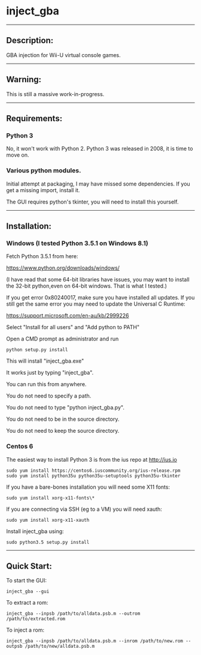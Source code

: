 # inject_gba

-----

## Description:
GBA injection for Wii-U virtual console games.

-----

## Warning:
This is still a massive work-in-progress.

-----

## Requirements:
### Python 3
No, it won't work with Python 2.
Python 3 was released in 2008, it is time to move on.

### Various python modules.
Initial attempt at packaging, I may have missed some dependencies.
If you get a missing import, install it.

The GUI requires python's tkinter, you will need to install this yourself.

-----

## Installation:

### Windows (I tested Python 3.5.1 on Windows 8.1)

Fetch Python 3.5.1 from here:

https://www.python.org/downloads/windows/

(I have read that some 64-bit libraries have issues, you may want to install the 32-bit python,even on 64-bit windows. That is what I tested.)

If you get error 0x80240017, make sure you have installed all updates.
If you still get the same error you may need to update the Universal C Runtime:

https://support.microsoft.com/en-au/kb/2999226

Select "Install for all users" and "Add python to PATH"

Open a CMD prompt as administrator and run
```
python setup.py install
```

This will install "inject_gba.exe"

It works just by typing "inject_gba".

You can run this from anywhere.

You do not need to specify a path.

You do not need to type "python inject_gba.py".

You do not need to be in the source directory.

You do not need to keep the source directory.


### Centos 6
The easiest way to install Python 3 is from the ius repo at http://ius.io
```
sudo yum install https://centos6.iuscommunity.org/ius-release.rpm
sudo yum install python35u python35u-setuptools python35u-tkinter
```

If you have a bare-bones installation you will need some X11 fonts:
```
sudo yum install xorg-x11-fonts\*
```

If you are connecting via SSH (eg to a VM) you will need xauth:
```
sudo yum install xorg-x11-xauth
```

Install inject_gba using:
```
sudo python3.5 setup.py install
```

-----

## Quick Start:

To start the GUI:
```
inject_gba --gui
```

To extract a rom:
```
inject_gba --inpsb /path/to/alldata.psb.m --outrom /path/to/extracted.rom
```

To inject a rom:
```
inject_gba --inpsb /path/to/alldata.psb.m --inrom /path/to/new.rom --outpsb /path/to/new/alldata.psb.m
```

